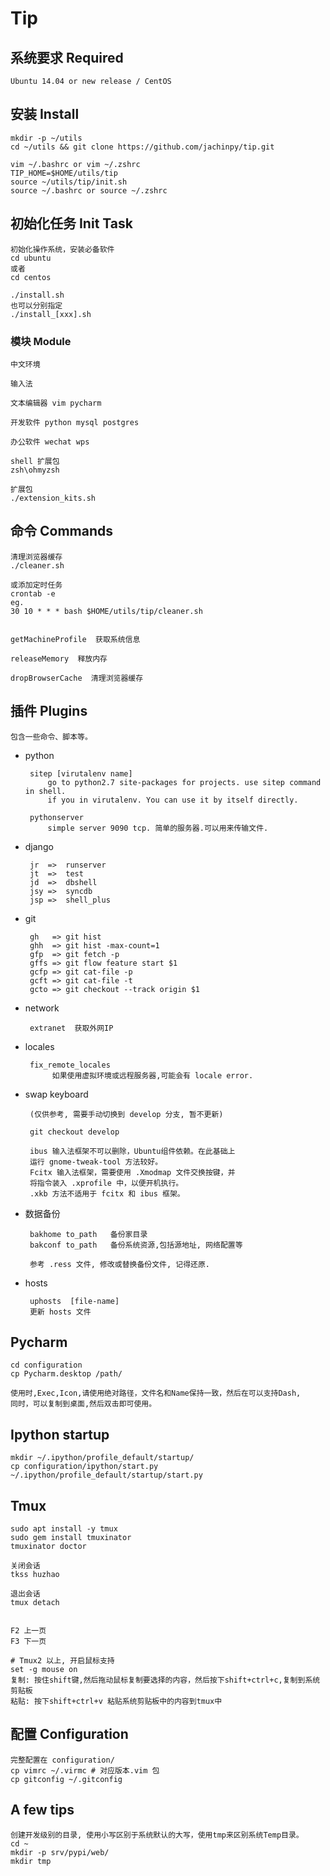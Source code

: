 Tip
========


##  系统要求 Required

    Ubuntu 14.04 or new release / CentOS


##  安装 Install

    mkdir -p ~/utils
    cd ~/utils && git clone https://github.com/jachinpy/tip.git

    vim ~/.bashrc or vim ~/.zshrc
    TIP_HOME=$HOME/utils/tip
    source ~/utils/tip/init.sh
    source ~/.bashrc or source ~/.zshrc


##  初始化任务 Init Task

    初始化操作系统，安装必备软件
    cd ubuntu
    或者
    cd centos
    
    ./install.sh
    也可以分别指定
    ./install_[xxx].sh


### 模块 Module
    
    中文环境  

    输入法

    文本编辑器 vim pycharm

    开发软件 python mysql postgres 

    办公软件 wechat wps 

    shell 扩展包
    zsh\ohmyzsh

    扩展包
    ./extension_kits.sh



##  命令 Commands
 
    清理浏览器缓存
    ./cleaner.sh

    或添加定时任务
    crontab -e
    eg. 
    30 10 * * * bash $HOME/utils/tip/cleaner.sh


    getMachineProfile  获取系统信息

    releaseMemory  释放内存

    dropBrowserCache  清理浏览器缓存

##  插件 Plugins

    包含一些命令、脚本等。

 + python
        
        sitep [virutalenv name]
            go to python2.7 site-packages for projects. use sitep command in shell.
            if you in virutalenv. You can use it by itself directly.

        pythonserver 
            simple server 9090 tcp. 简单的服务器.可以用来传输文件.
 + django

        jr  =>  runserver
        jt  =>  test
        jd  =>  dbshell
        jsy =>  syncdb
        jsp =>  shell_plus

 + git 

        gh   => git hist
        ghh  => git hist -max-count=1
        gfp  => git fetch -p
        gffs => git flow feature start $1
        gcfp => git cat-file -p 
        gcft => git cat-file -t
        gcto => git checkout --track origin $1

 + network

        extranet  获取外网IP        

 + locales

        fix_remote_locales 
             如果使用虚拟环境或远程服务器,可能会有 locale error.

 + swap keyboard
 
        (仅供参考, 需要手动切换到 develop 分支, 暂不更新)
        
        git checkout develop
 
        ibus 输入法框架不可以删除，Ubuntu组件依赖。在此基础上
        运行 gnome-tweak-tool 方法较好。
        Fcitx 输入法框架，需要使用 .Xmodmap 文件交换按键，并
        将指令装入 .xprofile 中，以便开机执行。
        .xkb 方法不适用于 fcitx 和 ibus 框架。


 + 数据备份

        bakhome to_path   备份家目录
        bakconf to_path   备份系统资源,包括源地址, 网络配置等

        参考 .ress 文件, 修改或替换备份文件, 记得还原.

 + hosts

        uphosts  [file-name]
        更新 hosts 文件


##  Pycharm
    cd configuration
    cp Pycharm.desktop /path/

    使用时,Exec,Icon,请使用绝对路径，文件名和Name保持一致，然后在可以支持Dash,
    同时，可以复制到桌面,然后双击即可使用。

## Ipython startup
    mkdir ~/.ipython/profile_default/startup/ 
    cp configuration/ipython/start.py ~/.ipython/profile_default/startup/start.py


##  Tmux
    sudo apt install -y tmux
    sudo gem install tmuxinator
    tmuxinator doctor

    关闭会话
    tkss huzhao

    退出会话
    tmux detach


    F2 上一页
    F3 下一页

    # Tmux2 以上, 开启鼠标支持
    set -g mouse on
    复制: 按住shift键,然后拖动鼠标复制要选择的内容，然后按下shift+ctrl+c,复制到系统剪贴板
    粘贴: 按下shift+ctrl+v 粘贴系统剪贴板中的内容到tmux中


## 配置 Configuration

    完整配置在 configuration/
    cp vimrc ~/.virmc # 对应版本.vim 包
    cp gitconfig ~/.gitconfig


## A few tips

    创建开发级别的目录, 使用小写区别于系统默认的大写，使用tmp来区别系统Temp目录。
    cd ~
    mkdir -p srv/pypi/web/
    mkdir tmp
